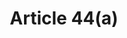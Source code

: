 ---
title: "Article 44(a)"
draft: false
exceptions:
- info51
memberstates:
- DE
score: 3
compensation:
- No compensation
remarks: |
 


link: "https://dejure.org/gesetze/UrhG/44a.html"
---